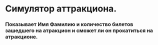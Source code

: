 # Симулятор аттракциона.
### Показывает Имя Фамилию и количество билетов зашедшего на атракцион и сможет ли он прокатиться на атракционе.
